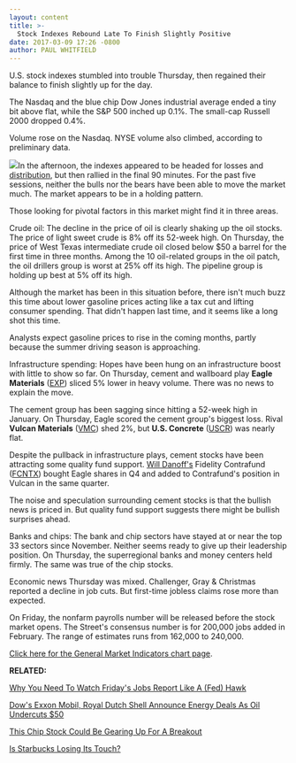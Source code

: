 ```yaml
---
layout: content
title: >-
  Stock Indexes Rebound Late To Finish Slightly Positive
date: 2017-03-09 17:26 -0800
author: PAUL WHITFIELD
---
```









U.S. stock indexes stumbled into trouble Thursday, then regained their balance to finish slightly up for the day.


The Nasdaq and the blue chip Dow Jones industrial average ended a tiny bit above flat, while the S&P 500 inched up 0.1%. The small-cap Russell 2000 dropped 0.4%.


Volume rose on the Nasdaq. NYSE volume also climbed, according to preliminary data.


![](https://www.investors.com/wp-content/uploads/2017/03/MP030917-204x300.png)In the afternoon, the indexes appeared to be headed for losses and [distribution](http://education.investors.com/lesson.aspx?id=735759&sourceid=735764), but then rallied in the final 90 minutes. For the past five sessions, neither the bulls nor the bears have been able to move the market much. The market appears to be in a holding pattern.


Those looking for pivotal factors in this market might find it in three areas.


Crude oil: The decline in the price of oil is clearly shaking up the oil stocks. The price of light sweet crude is 8% off its 52-week high. On Thursday, the price of West Texas intermediate crude oil closed below $50 a barrel for the first time in three months. Among the 10 oil-related groups in the oil patch, the oil drillers group is worst at 25% off its high. The pipeline group is holding up best at 5% off its high.


Although the market has been in this situation before, there isn't much buzz this time about lower gasoline prices acting like a tax cut and lifting consumer spending. That didn't happen last time, and it seems like a long shot this time.


Analysts expect gasoline prices to rise in the coming months, partly because the summer driving season is approaching.


Infrastructure spending: Hopes have been hung on an infrastructure boost with little to show so far. On Thursday, cement and wallboard play **Eagle Materials** ([EXP](https://research.investors.com/quote.aspx?symbol=EXP)) sliced 5% lower in heavy volume. There was no news to explain the move.


The cement group has been sagging since hitting a 52-week high in January. On Thursday, Eagle scored the cement group's biggest loss. Rival **Vulcan Materials** ([VMC](https://research.investors.com/quote.aspx?symbol=VMC)) shed 2%, but **U.S. Concrete** ([USCR](https://research.investors.com/quote.aspx?symbol=USCR)) was nearly flat.


Despite the pullback in infrastructure plays, cement stocks have been attracting some quality fund support. [Will Danoff's](https://www.investors.com/etfs-and-funds/mutual-funds/fidelitys-will-danoff-talks-about-the-super-bowl-and-super-stocks/) Fidelity Contrafund ([FCNTX](https://research.investors.com/quote.aspx?symbol=FCNTX)) bought Eagle shares in Q4 and added to Contrafund's position in Vulcan in the same quarter.


The noise and speculation surrounding cement stocks is that the bullish news is priced in. But quality fund support suggests there might be bullish surprises ahead.


Banks and chips: The bank and chip sectors have stayed at or near the top 33 sectors since November. Neither seems ready to give up their leadership position. On Thursday, the superregional banks and money centers held firmly. The same was true of the chip stocks.


Economic news Thursday was mixed. Challenger, Gray & Christmas reported a decline in job cuts. But first-time jobless claims rose more than expected.


On Friday, the nonfarm payrolls number will be released before the stock market opens. The Street's consensus number is for 200,000 jobs added in February. The range of estimates runs from 162,000 to 240,000.


[Click here for the General Market Indicators chart page](https://www.investors.com/wp-content/uploads/2017/03/IBD0903152758GMI.pdf).


**RELATED:**


[Why You Need To Watch Friday's Jobs Report Like A (Fed) Hawk](https://www.investors.com/news/economy/why-you-need-to-watch-fridays-jobs-report-like-a-fed-hawk/)


[Dow's Exxon Mobil, Royal Dutch Shell Announce Energy Deals As Oil Undercuts $50](https://www.investors.com/news/shell-sells-sand-assets-dows-exxon-invests-in-offshore-natgas/)


[This Chip Stock Could Be Gearing Up For A Breakout](https://www.investors.com/stock-lists/stock-spotlight/which-of-these-3-top-chip-stocks-is-gearing-up-for-a-potential-breakout/)


[Is Starbucks Losing Its Touch?](https://www.investors.com/news/mcdonalds-coffee-promotion-comes-as-starbucks-stumbles/)




